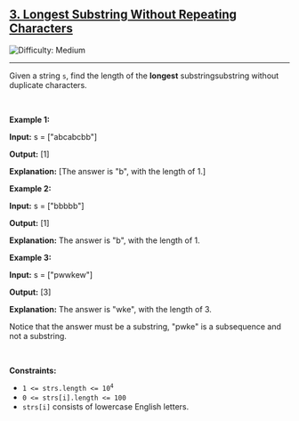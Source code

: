 <h2><a href="https://leetcode.com/problems/group-anagrams">3. Longest Substring Without Repeating Characters</a></h2>
<img src='https://img.shields.io/badge/Difficulty-Medium-orange' alt='Difficulty: Medium' /><hr>
<p>Given a string <code>s</code>, find the length of the <strong>longest</strong> <span data-keyword="substring">substring</span>substring without duplicate characters.</p>

<p>&nbsp;</p>
<p><strong class="example">Example 1:</strong></p>
<div class="example-block">
<p><strong>Input:</strong> <span class="example-io">s = [&quot;abcabcbb&quot;]</span></p>

<p><strong>Output:</strong> <span class="example-io">[1]</span></p>

<p><strong>Explanation:</strong> <span class="example-io">[The answer is &quot;b&quot;, with the length of 1.]</span></p>
</div>
<p><strong class="example">Example 2:</strong></p>
<div class="example-block">
<p><strong>Input:</strong> <span class="example-io">s = [&quot;bbbbb&quot;]</span></p>

<p><strong>Output:</strong> <span class="example-io">[1]</span></p>

<p><strong>Explanation:</strong> <span class="example-io">The answer is &quot;b&quot;, with the length of 1.</span></p>
</div>

<p><strong class="example">Example 3:</strong></p>
<div class="example-block">
<p><strong>Input:</strong> <span class="example-io">s = [&quot;pwwkew&quot;]</span></p>

<p><strong>Output:</strong> <span class="example-io">[3]</span></p>

<p><strong>Explanation:</strong> <span class="example-io">The answer is &quot;wke&quot;, with the length of 3.</span></p>
<p></p><span class="example-io">Notice that the answer must be a substring, &quot;pwke&quot; is a subsequence and not a substring.</span></p>
</div>

<p>&nbsp;</p>
<p><strong>Constraints:</strong></p>

<ul>
	<li><code>1 &lt;= strs.length &lt;= 10<sup>4</sup></code></li>
	<li><code>0 &lt;= strs[i].length &lt;= 100</code></li>
	<li><code>strs[i]</code> consists of lowercase English letters.</li>
</ul>

